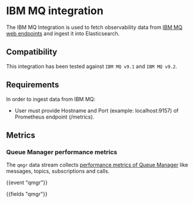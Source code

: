# IBM MQ integration

The IBM MQ Integration is used to fetch observability data from [IBM MQ web endpoints](https://www.ibm.com/docs/en/ibm-mq) and ingest it into Elasticsearch.

## Compatibility

This integration has been tested against `IBM MQ v9.1` and `IBM MQ v9.2`.

## Requirements

In order to ingest data from IBM MQ:

- User must provide Hostname and Port (example: localhost:9157) of Prometheus endpoint (/metrics).

## Metrics

### Queue Manager performance metrics

The `qmgr` data stream collects [performance metrics of Queue Manager](https://www.ibm.com/docs/en/ibm-mq/9.2?topic=operator-metrics-published-when-using-mq) like messages, topics, subscriptions and calls.

{{event "qmgr"}}

{{fields "qmgr"}}
